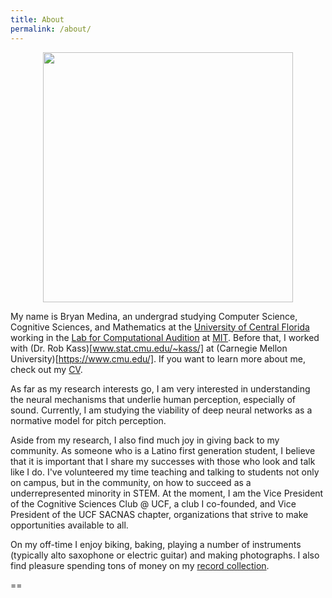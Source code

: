 ```yaml
---
title: About
permalink: /about/
---
```



<figure><center>
  <img width="400" src="/images/medina.jpg" data-action="zoom"/>
</center></figure>


My name is Bryan Medina, an undergrad studying Computer Science, Cognitive Sciences, and Mathematics at the [University of Central Florida](https://www.ucf.edu/) working in the [Lab for Computational Audition](http://mcdermottlab.mit.edu/) at [MIT](http://web.mit.edu/). Before that, I worked with (Dr. Rob Kass)[www.stat.cmu.edu/~kass/] at (Carnegie Mellon University)[https://www.cmu.edu/]. If you want to learn more about me, check out my [CV](/cv).


As far as my research interests go, I am very interested in understanding the neural mechanisms that underlie human perception, especially of sound. Currently, I am studying the viability of deep neural networks as a normative model for pitch perception.

Aside from my research, I also find much joy in giving back to my community. As someone who is a Latino first generation student, I believe that it is important that I share my successes with those who look and talk like I do. I've volunteered my time teaching and talking to students not only on campus, but in the community, on how to succeed as a underrepresented minority in STEM. At the moment, I am the Vice President of the Cognitive Sciences Club @ UCF, a club I co-founded, and Vice President of the UCF SACNAS chapter, organizations that strive to make opportunities available to all.

On my off-time I enjoy biking, baking, playing a number of instruments (typically alto saxophone or electric guitar) and making photographs. I also find pleasure spending tons of money on my [record collection](https://www.discogs.com/user/bj_medina/collection?page=1&limit=100&header=1&layout=big).

==
